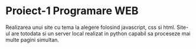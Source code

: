 # Proiect-1 Programare WEB
  Realizarea unui site cu tema la alegere folosind javascript, css si html. Site-ul are totodata si un server local realizat in python capabil sa proceseze mai multe pagini simultan.
